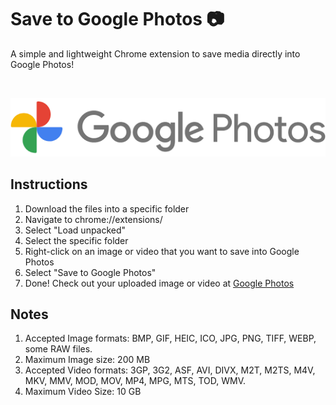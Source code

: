 # Save to Google Photos 📷
A simple and lightweight Chrome extension to save media directly into Google Photos!

<br>
<p align="center">
  <img src="google-photos-header.png" />
</p>

## Instructions
1. Download the files into a specific folder
2. Navigate to chrome://extensions/
3. Select "Load unpacked"
4. Select the specific folder
5. Right-click on an image or video that you want to save into Google Photos
6. Select "Save to Google Photos"
7. Done! Check out your uploaded image or video at [Google Photos](https://photos.google.com/)

## Notes
1. Accepted Image formats: BMP, GIF, HEIC, ICO, JPG, PNG, TIFF, WEBP, some RAW files.
2. Maximum Image size: 200 MB
2. Accepted Video formats: 3GP, 3G2, ASF, AVI, DIVX, M2T, M2TS, M4V, MKV, MMV, MOD, MOV, MP4, MPG, MTS, TOD, WMV.
4. Maximum Video Size: 10 GB
